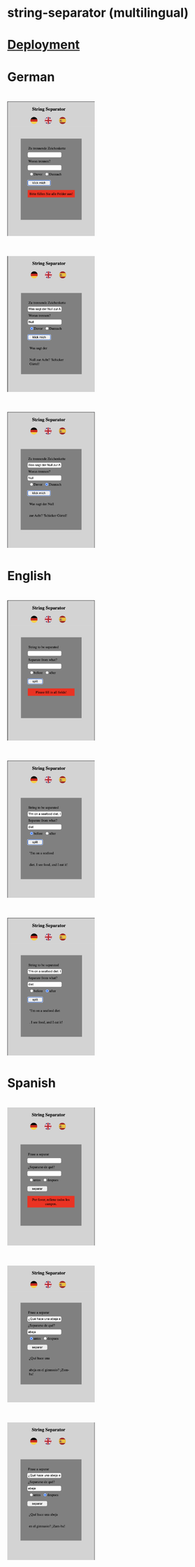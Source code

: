 # string-separator (multilingual)

# [Deployment](https://mariariosnavarro.github.io/string-separator/)

# German

# <div><img src="./assets/img/german1.png" alt="readme pic" width="200px"></div>

# <div><img src="./assets/img/german2.png" alt="readme pic" width="200px"></div>

# <div><img src="./assets/img/german3.png" alt="readme pic" width="200px"></div>

# English

# <div><img src="./assets/img/english1.png" alt="readme pic" width="200px"></div>

# <div><img src="./assets/img/english2.png" alt="readme pic" width="200px"></div>

# <div><img src="./assets/img/english3.png" alt="readme pic" width="200px"></div>

# Spanish

# <div><img src="./assets/img/spanish1.png" alt="readme pic" width="200px"></div>

# <div><img src="./assets/img/spanish2.png" alt="readme pic" width="200px"></div>

# <div><img src="./assets/img/spanish3.png" alt="readme pic" width="200px"></div>
